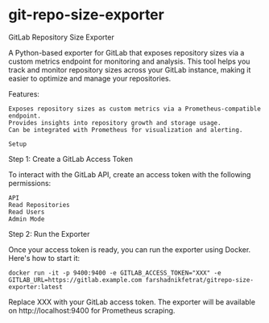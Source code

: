 # git-repo-size-exporter
GitLab Repository Size Exporter

A Python-based exporter for GitLab that exposes repository sizes via a custom metrics endpoint for monitoring and analysis. This tool helps you track and monitor repository sizes across your GitLab instance, making it easier to optimize and manage your repositories.


Features:

    Exposes repository sizes as custom metrics via a Prometheus-compatible endpoint.
    Provides insights into repository growth and storage usage.
    Can be integrated with Prometheus for visualization and alerting.

    Setup
Step 1: Create a GitLab Access Token

To interact with the GitLab API, create an access token with the following permissions:

    API
    Read Repositories
    Read Users
    Admin Mode

Step 2: Run the Exporter

Once your access token is ready, you can run the exporter using Docker. Here's how to start it:

```
docker run -it -p 9400:9400 -e GITLAB_ACCESS_TOKEN="XXX" -e GITLAB_URL=https://gitlab.example.com farshadnikfetrat/gitrepo-size-exporter:latest
```

Replace XXX with your GitLab access token. The exporter will be available on http://localhost:9400 for Prometheus scraping.
